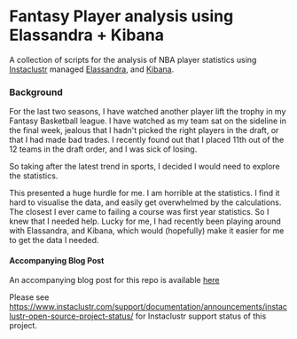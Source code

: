 # Fantasy Player analysis using Elassandra + Kibana
A collection of scripts for the analysis of NBA player statistics using [Instaclustr](www.intstaclustr.com) managed [Elassandra](elassandra.io), and [Kibana](https://www.elastic.co/products/kibana). 

### Background
For the last two seasons, I have watched another player lift the trophy in my Fantasy Basketball league. I have watched as my team sat on the sideline in the final week, jealous that I hadn't picked the right players in the draft, or that I had made bad trades. I recently found out that I placed 11th out of the 12 teams in the draft order, and I was sick of losing. 

So taking after the latest trend in sports, I decided I would need to explore the statistics.

This presented a huge hurdle for me. I am horrible at the statistics. I find it hard to visualise the data, and easily get overwhelmed by the calculations. The closest I ever came to failing a course was first year statistics. So I knew that I needed help. Lucky for me, I had recently been playing around with Elassandra, and Kibana, which would (hopefully) make it easier for me to get the data I needed.

#### Accompanying Blog Post
An accompanying blog post for this repo is available [here](https://www.instaclustr.com/fantasy-basketball-data-exploration/)

Please see https://www.instaclustr.com/support/documentation/announcements/instaclustr-open-source-project-status/ for Instaclustr support status of this project.
